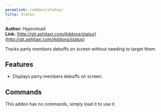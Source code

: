 ```yaml
---
permalink: /addons/status/
title: Status
---
```


**Author:** Hypnotoad<br/>
**Link:** [http://git.ashitaxi.com/Addons/status](http://git.ashitaxi.com/Addons/status)

Tracks party members debuffs on screen without needing to target them.

## Features

  * Displays party members debuffs on screen.

## Commands

This addon has no commands, simply load it to use it.